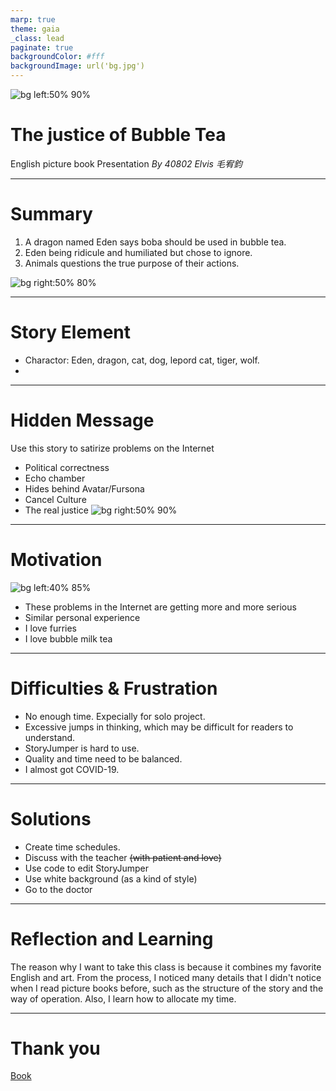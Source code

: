 ```yaml
---
marp: true
theme: gaia
_class: lead
paginate: true
backgroundColor: #fff
backgroundImage: url('bg.jpg')
---
```


![bg left:50% 90%](https://raw.githubusercontent.com/Edit-Mr/notes/main/content/posts/story-book/\cover.png)
# **The justice of Bubble Tea**

English picture book Presentation
*By 40802 Elvis 毛宥鈞*

---

# Summary

1. A dragon named Eden says boba should be used in bubble tea.
2. Eden being ridicule and humiliated but chose to ignore.
3. Animals questions the true purpose of their actions.

![bg right:50% 80%](https://raw.githubusercontent.com/Edit-Mr/notes/main/content/posts/story-book/hum.png)

---

# Story Element
* Charactor: Eden, dragon, cat, dog, lepord cat, tiger, wolf.
* 

---

# Hidden Message
Use this story to satirize problems on the Internet
* Political correctness
* Echo chamber
* Hides behind Avatar/Fursona
* Cancel Culture
* The real justice
![bg right:50% 90%](https://raw.githubusercontent.com/Edit-Mr/notes/main/content/posts/story-book/dog.png)
<!-- it is ironic -->
<!-- * Satirizing the excessive pursuit of political correctness on the internet, which deprives people of freedom of speech.
* Portraying the choice of victims to ignore potential harm.
* In the story, no one is absolutely right or absolutely wrong, but all people only want to hear the content they want to hear.
* Presenting the frightening nature of echo chambers. -->

---

# Motivation

![bg left:40% 85%](https://raw.githubusercontent.com/Edit-Mr/notes/main/content/posts/story-book/cat.png)

* These problems in the Internet are getting more and more serious
* Similar personal experience
* I love furries
* I love bubble milk tea

---

# Difficulties & Frustration

* No enough time. Expecially for solo project.
* Excessive jumps in thinking, which may be difficult for readers to understand.
* StoryJumper is hard to use.
* Quality and time need to be balanced.
* I almost got COVID-19.

---

# Solutions

* Create time schedules.
* Discuss with the teacher ~~(with patient and love)~~
* Use code to edit StoryJumper
* Use white background (as a kind of style)
* Go to the doctor

---

# Reflection and Learning

The reason why I want to take this class is because it combines my favorite English and art. From the process, I noticed many details that I didn't notice when I read picture books before, such as the structure of the story and the way of operation. Also, I learn how to allocate my time.

---

<!-- _class: lead -->

# Thank you

[Book](https://www.storyjumper.com/book/read/154301961/643f2e93be375)